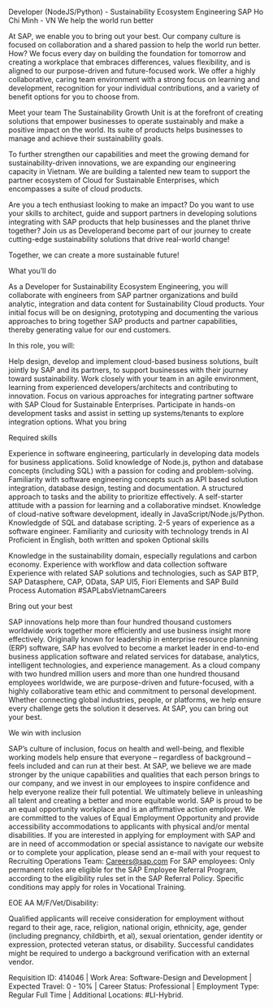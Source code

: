 Developer (NodeJS/Python) - Sustainability Ecosystem Engineering
SAP  Ho Chi Minh - VN
We help the world run better

At SAP, we enable you to bring out your best. Our company culture is focused on collaboration and a shared passion to help the world run better. How? We focus every day on building the foundation for tomorrow and creating a workplace that embraces differences, values flexibility, and is aligned to our purpose-driven and future-focused work. We offer a highly collaborative, caring team environment with a strong focus on learning and development, recognition for your individual contributions, and a variety of benefit options for you to choose from.

Meet your team
The Sustainability Growth Unit is at the forefront of creating solutions that empower businesses to operate sustainably and make a positive impact on the world. Its suite of products helps businesses to manage and achieve their sustainability goals.

To further strengthen our capabilities and meet the growing demand for sustainability-driven innovations, we are expanding our engineering capacity in Vietnam. We are building a talented new team to support the partner ecosystem of Cloud for Sustainable Enterprises, which encompasses a suite of cloud products.

Are you a tech enthusiast looking to make an impact? Do you want to use your skills to architect, guide and support partners in developing solutions integrating with SAP products that help businesses and the planet thrive together? Join us as Developerand become part of our journey to create cutting-edge sustainability solutions that drive real-world change!

Together, we can create a more sustainable future!


What you’ll do

As a Developer for Sustainability Ecosystem Engineering, you will collaborate with engineers from SAP partner organizations and build analytic, integration and data content for Sustainability Cloud products. Your initial focus will be on designing, prototyping and documenting the various approaches to bring together SAP products and partner capabilities, thereby generating value for our end customers.

In this role, you will:

Help design, develop and implement cloud-based business solutions, built jointly by SAP and its partners, to support businesses with their journey toward sustainability.
Work closely with your team in an agile environment, learning from experienced developers/architects and contributing to innovation.
Focus on various approaches for integrating partner software with SAP Cloud for Sustainable Enterprises.
Participate in hands-on development tasks and assist in setting up systems/tenants to explore integration options.
What you bring

Required skills

Experience in software engineering, particularly in developing data models for business applications.
Solid knowledge of Node.js, python and database concepts (including SQL) with a passion for coding and problem-solving.
Familiarity with software engineering concepts such as API based solution integration, database design, testing and documentation.
A structured approach to tasks and the ability to prioritize effectively.
A self-starter attitude with a passion for learning and a collaborative mindset.
Knowledge of cloud-native software development, ideally in JavaScript/Node.js/Python.
Knowledgde of SQL and database scripting.
2-5 years of experience as a software engineer.
Familiarity and curiosity with technology trends in AI
Proficient in English, both written and spoken
Optional skills

Knowledge in the sustainability domain, especially regulations and carbon economy.
Experience with workflow and data collection software
Experience with related SAP solutions and technologies, such as SAP BTP, SAP Datasphere, CAP, OData, SAP UI5, Fiori Elements and SAP Build Process Automation
#SAPLabsVietnamCareers


​Bring out your best

SAP innovations help more than four hundred thousand customers worldwide work together more efficiently and use business insight more effectively. Originally known for leadership in enterprise resource planning (ERP) software, SAP has evolved to become a market leader in end-to-end business application software and related services for database, analytics, intelligent technologies, and experience management. As a cloud company with two hundred million users and more than one hundred thousand employees worldwide, we are purpose-driven and future-focused, with a highly collaborative team ethic and commitment to personal development. Whether connecting global industries, people, or platforms, we help ensure every challenge gets the solution it deserves. At SAP, you can bring out your best.

We win with inclusion

SAP’s culture of inclusion, focus on health and well-being, and flexible working models help ensure that everyone – regardless of background – feels included and can run at their best. At SAP, we believe we are made stronger by the unique capabilities and qualities that each person brings to our company, and we invest in our employees to inspire confidence and help everyone realize their full potential. We ultimately believe in unleashing all talent and creating a better and more equitable world.
SAP is proud to be an equal opportunity workplace and is an affirmative action employer. We are committed to the values of Equal Employment Opportunity and provide accessibility accommodations to applicants with physical and/or mental disabilities. If you are interested in applying for employment with SAP and are in need of accommodation or special assistance to navigate our website or to complete your application, please send an e-mail with your request to Recruiting Operations Team: Careers@sap.com
For SAP employees: Only permanent roles are eligible for the SAP Employee Referral Program, according to the eligibility rules set in the SAP Referral Policy. Specific conditions may apply for roles in Vocational Training.

EOE AA M/F/Vet/Disability:

Qualified applicants will receive consideration for employment without regard to their age, race, religion, national origin, ethnicity, age, gender (including pregnancy, childbirth, et al), sexual orientation, gender identity or expression, protected veteran status, or disability.
Successful candidates might be required to undergo a background verification with an external vendor.

Requisition ID: 414046 | Work Area: Software-Design and Development | Expected Travel: 0 - 10% | Career Status: Professional | Employment Type: Regular Full Time | Additional Locations: #LI-Hybrid.